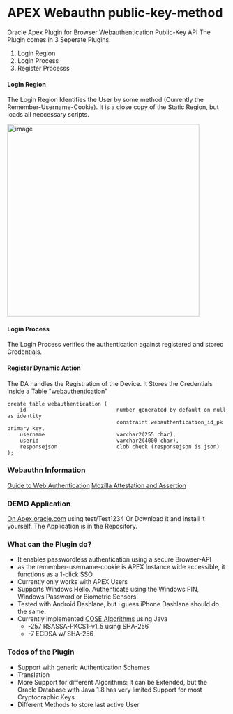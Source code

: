 # APEX Webauthn public-key-method
Oracle Apex Plugin for Browser Webauthentication Public-Key API
The Plugin comes in 3 Seperate Plugins.
1. Login Region
2. Login Process
3. Register Processs

#### Login Region
The Login Region Identifies the User by some method (Currently the Remember-Username-Cookie).
It is a close copy of the Static Region, but loads all neccessary scripts.

<img width="440" alt="image" src="https://user-images.githubusercontent.com/26186939/154468717-1afa2213-38a9-45a9-a452-264642eb8854.png">

#### Login Process
The Login Process verifies the authentication against registered and stored Credentials.

#### Register Dynamic Action
The DA handles the Registration of the Device. It Stores the Credentials inside a Table "webauthentication"

```
create table webauthentication (
    id                             number generated by default on null as identity 
                                   constraint webauthentication_id_pk primary key,
    username                       varchar2(255 char),
    userid                         varchar2(4000 char),
    responsejson                   clob check (responsejson is json)
);
```

### Webauthn Information
[Guide to Web Authentication](https://webauthn.guide/)
[Mozilla Attestation and Assertion](https://developer.mozilla.org/en-US/docs/Web/API/Web_Authentication_API/Attestation_and_Assertion)

### DEMO Application
[On Apex.oracle.com](https://apex.oracle.com/pls/apex/f?p=91879:home)
using test/Test1234
Or Download it and install it yourself. The Application is in the Repository.

### What can the Plugin do?
- It enables passwordless authentication using a secure Browser-API
- as the remember-username-cookie is APEX Instance wide accessible, it functions as a 1-click SSO.
- Currently only works with APEX Users
- Supports Windows Hello. Authenticate using the Windows PIN, Windows Password or Biometric Sensors.
- Tested with Android Dashlane, but i guess iPhone Dashlane should do the same.
- Currently implemented [COSE Algorithms](https://www.iana.org/assignments/cose/cose.xhtml) using Java
  - -257  RSASSA-PKCS1-v1_5 using SHA-256
  - -7    ECDSA w/ SHA-256

### Todos of the Plugin
- Support with generic Authentication Schemes
- Translation
- More Support for different Algorithms: It can be Extended, but the Oracle Database with Java 1.8 has very limited Support for most Cryptocraphic Keys
- Different Methods to store last active User
